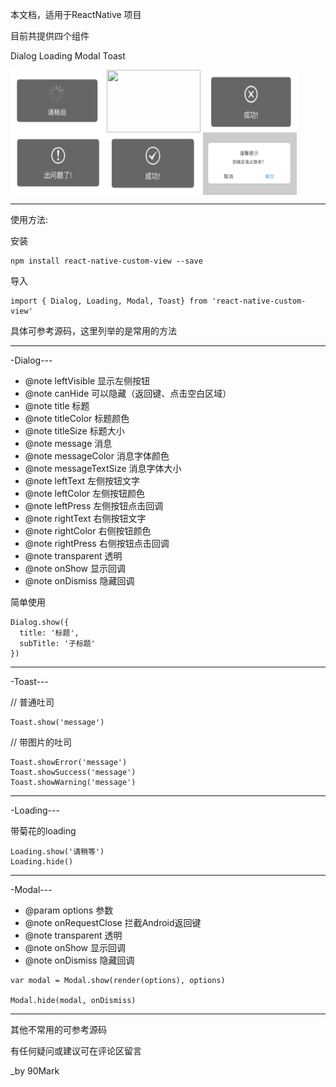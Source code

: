 本文档，适用于ReactNative 项目


目前共提供四个组件

Dialog
Loading
Modal
Toast


<img src="https://github.com/90Mark/react-native-custom-view/blob/master/readmeRes/1.png" width="150" height="100" align="middle" />


<img src="https://github.com/90Mark/react-native-custom-view/blob/master/readmeRes/2png" width="150" height="100" align="middle" />


<img src="https://github.com/90Mark/react-native-custom-view/blob/master/readmeRes/3.png" width="150" height="100" align="middle" />


<img src="https://github.com/90Mark/react-native-custom-view/blob/master/readmeRes/4.png" width="150" height="100" align="middle" />


<img src="https://github.com/90Mark/react-native-custom-view/blob/master/readmeRes/5.png" width="150" height="100" align="middle" />


<img src="https://github.com/90Mark/react-native-custom-view/blob/master/readmeRes/6.png" width="150" height="100" align="middle" />


---
使用方法:

安装


    npm install react-native-custom-view --save

导入

    import { Dialog, Loading, Modal, Toast} from 'react-native-custom-view'


具体可参考源码，这里列举的是常用的方法


---
-Dialog---

   * @note leftVisible 显示左侧按钮
   * @note canHide 可以隐藏（返回键、点击空白区域）
   * @note title 标题
   * @note titleColor 标题颜色
   * @note titleSize 标题大小
   * @note message 消息
   * @note messageColor 消息字体颜色
   * @note messageTextSize 消息字体大小
   * @note leftText 左侧按钮文字
   * @note leftColor 左侧按钮颜色
   * @note leftPress 左侧按钮点击回调
   * @note rightText 右侧按钮文字
   * @note rightColor 右侧按钮颜色
   * @note rightPress 右侧按钮点击回调
   * @note transparent 透明
   * @note onShow 显示回调
   * @note onDismiss 隐藏回调


简单使用

    Dialog.show({
      title: '标题',
      subTitle: '子标题'
    })



---
-Toast---

// 普通吐司

    Toast.show('message')

// 带图片的吐司

    Toast.showError('message')
    Toast.showSuccess('message')
    Toast.showWarning('message')


---
-Loading---

带菊花的loading

    Loading.show('请稍等')
    Loading.hide()






---
-Modal---


   * @param options 参数
   * @note onRequestClose 拦截Android返回键
   * @note transparent 透明
   * @note onShow 显示回调
   * @note onDismiss 隐藏回调


    var modal = Modal.show(render(options), options)

    Modal.hide(modal, onDismiss)



---
   其他不常用的可参考源码

   有任何疑问或建议可在评论区留言
    
_by  90Mark